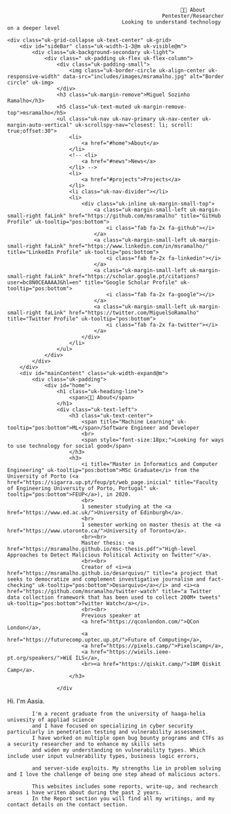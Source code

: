                                                             👨‍💻 About
                                                      Pentester/Researcher
                                         Looking to understand technology on a deeper level 
                                         
    <div class="uk-grid-collapse uk-text-center" uk-grid>
        <div id="sideBar" class="uk-width-1-3@m uk-visible@m">
            <div class="uk-background-secondary uk-light">
                <div class=" uk-padding uk-flex uk-flex-column">
                    <div class="uk-padding-small">
                        <img class="uk-border-circle uk-align-center uk-responsive-width" data-src="includes/images/msramalho.jpg" alt="Border circle" uk-img>
                    </div>
                    <h3 class="uk-margin-remove">Miguel Sozinho Ramalho</h3>
                    <h5 class="uk-text-muted uk-margin-remove-top">msramalho</h5>
                    <ul class="uk-nav uk-nav-primary uk-nav-center uk-margin-auto-vertical" uk-scrollspy-nav="closest: li; scroll: true;offset:30">
                        <li>
                            <a href="#home">About</a>
                        </li>
                        <!-- <li>
                            <a href="#news">News</a>
                        </li> -->
                        <li>
                            <a href="#projects">Projects</a>
                        </li>
                        <li class="uk-nav-divider"></li>
                        <li>
                            <div class="uk-inline uk-margin-small-top">
                                <a class="uk-margin-small-left uk-margin-small-right faLink" href="https://github.com/msramalho" title="GitHub Profile" uk-tooltip="pos:bottom">
                                    <i class="fab fa-2x fa-github"></i>
                                </a>
                                <a class="uk-margin-small-left uk-margin-small-right faLink" href="https://www.linkedin.com/in/msramalho/" title="LinkedIn Profile" uk-tooltip="pos:bottom">
                                    <i class="fab fa-2x fa-linkedin"></i>
                                </a>
                                <a class="uk-margin-small-left uk-margin-small-right faLink" href="https://scholar.google.pt/citations?user=bc8N0CEAAAAJ&hl=en" title="Google Scholar Profile" uk-tooltip="pos:bottom">
                                    <i class="fab fa-2x fa-google"></i>
                                </a>
                                <a class="uk-margin-small-left uk-margin-small-right faLink" href="https://twitter.com/MiguelSoRamalho" title="Twitter Profile" uk-tooltip="pos:bottom">
                                    <i class="fab fa-2x fa-twitter"></i>
                                </a>
                            </div>
                        </li>
                    </ul>
                </div>
            </div>
        </div>
        <div id="mainContent" class="uk-width-expand@m">
            <div class="uk-padding">
                <div id="home">
                    <h1 class="uk-heading-line">
                        <span>👨‍💻 About</span>
                    </h1>
                    <div class="uk-text-left">
                        <h3 class="uk-text-center">
                            <span title="Machine Learning" uk-tooltip="pos:bottom">ML</span>/Software Engineer and Developer
                            <br>
                            <span style="font-size:18px;">Looking for ways to use technology for social good</span>
                        </h3>
                        <h3>
                            <i title="Master in Informatics and Computer Engineering" uk-tooltip="pos:bottom">MSc Graduate</i> from the University of Porto (<a href="https://sigarra.up.pt/feup/pt/web_page.inicial" title="Faculty of Engineering University of Porto, Portugal" uk-tooltip="pos:bottom">FEUP</a>), in 2020.
                            <br>
                            1 semester studying at the <a href="https://www.ed.ac.uk/">University of Edinburgh</a>.
                            <br>
                            1 semester working on master thesis at the <a href="https://www.utoronto.ca/">University of Toronto</a>.
                            <br><br>
                            Master thesis: <a href="https://msramalho.github.io/msc-thesis.pdf">"High-level Approaches to Detect Malicious Political Activity on Twitter"</a>.
                            <br><br>
                            Creator of <i><a href="https://msramalho.github.io/desarquivo/" title="a project that seeks to democratize and complement investigative journalism and fact-checking" uk-tooltip="pos:bottom">Desarquivo</a></i> and <i><a href="https://github.com/msramalho/twitter-watch" title="a Twitter data collection framework that has been used to collect 200M+ tweets" uk-tooltip="pos:bottom">Twitter Watch</a></i>.
                            <br><br>
                            Previous speaker at 
                            <a href="https://qconlondon.com/">QCon London</a>,
                            <a href="https://futurecomp.uptec.up.pt/">Future of Computing</a>,
                            <a href="https://pixels.camp/">Pixelscamp</a>,
                            <a href="https://wieils.ieee-pt.org/speakers/">WiE ILS</a>,
                            <br><a href="https://qiskit.camp/">IBM Qiskit Camp</a>.
                        </h3>
                        
                    </div
Hi. I'm Aasia.
       
            I'm a recent graduate from the university of haaga-helia univesity of appliad science
            and I have focused on specializing in cyber security particularly in penetration testing and vulnerability assessment. 
            I have worked on multiple open bug bounty programs and CTFs as a security researcher and to enhance my skills sets 
            and widen my understanding on vulnerability types. Which include user input vulnerability types, business logic errors, 
            
            and server-side exploits. My strengths lie in problem solving and I love the challenge of being one step ahead of malicious actors. 
           
            This websites includes some reports, write-up, and rechearch areas i have writen about during the past 2 years.
            In the Report section you will find all my writings, and my contact details on the contact section.

                                          
